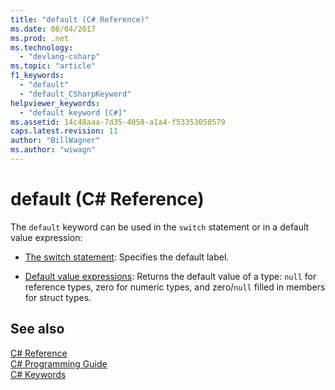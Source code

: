 ```yaml
---
title: "default (C# Reference)"
ms.date: 08/04/2017
ms.prod: .net
ms.technology: 
  - "devlang-csharp"
ms.topic: "article"
f1_keywords: 
  - "default"
  - "default_CSharpKeyword"
helpviewer_keywords: 
  - "default keyword [C#]"
ms.assetid: 14c48aaa-7d35-4058-a1a4-f53353050579
caps.latest.revision: 11
author: "BillWagner"
ms.author: "wiwagn"
---
```


# default (C# Reference)

The `default` keyword can be used in the `switch` statement or in a default value expression:

- [The switch statement](switch.md): Specifies the default label.

- [Default value expressions](../../programming-guide/statements-expressions-operators/default-value-expressions.md): Returns the default value of a type: `null` for reference types, zero for numeric types, and zero/`null` filled in members for struct types.

## See also

 [C# Reference](../index.md)  
 [C# Programming Guide](../../programming-guide/index.md)  
 [C# Keywords](index.md)  
